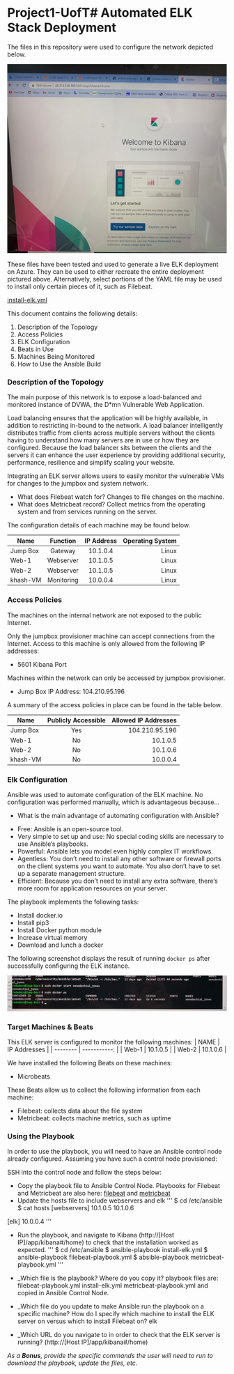 # Project1-UofT# Automated ELK Stack Deployment

The files in this repository were used to configure the network depicted below.

![Network Diagram](Diagrams/1.jpeg)

These files have been tested and used to generate a live ELK deployment on Azure. They can be used to either recreate the entire deployment pictured above. Alternatively, select portions of the YAML file may be used to install only certain pieces of it, such as Filebeat.

[install-elk.yml](Ansible/install-elk.yml)
  

This document contains the following details:
1. Description of the Topology
2. Access Policies
3. ELK Configuration
4. Beats in Use
5. Machines Being Monitored
6. How to Use the Ansible Build

### Description of the Topology

The main purpose of this network is to expose a load-balanced and monitored instance of DVWA, the D*mn Vulnerable Web Application.

Load balancing ensures that the application will be highly available, in addition to restricting in-bound to the network.
A load balancer intelligently distributes traffic from clients across multiple servers without the clients having to understand 
how many servers are in use or how they are configured. Because the load balancer sits between the clients and the servers it can 
enhance the user experience by providing additional security, performance, resilience and simplify scaling your website. 

Integrating an ELK server allows users to easily monitor the vulnerable VMs for changes to the jumpbox and system network.
- What does Filebeat watch for? Changes to file changes on the machine.
- What does Metricbeat record?  Collect metrics from the operating system and from services running on the server.

The configuration details of each machine may be found below.


| Name         | Function     | IP Address | Operating System |
|------------  |:------------:|:----------:|-----------------:|
| Jump Box     | Gateway      | 10.1.0.4   | Linux            |
| Web-1        | Webserver    | 10.1.0.5   | Linux            |
| Web-2        | Webserver    | 10.1.0.5   | Linux            |
| khash-VM     | Monitoring   | 10.0.0.4   | Linux            |

### Access Policies

The machines on the internal network are not exposed to the public Internet. 

Only the jumpbox provisioner machine can accept connections from the Internet. Access to this machine is only allowed from the following IP addresses:
- 5601 Kibana Port

Machines within the network can only be accessed by jumpbox provisioner.
- Jump Box IP Address: 104.210.95.196

A summary of the access policies in place can be found in the table below.

| Name     | Publicly Accessible | Allowed IP Addresses |
| -------- |:-------------------:|---------------------:|
| Jump Box | Yes                 | 104.210.95.196       |
| Web-1    | No                  | 10.1.0.5             |
| Web-2    | No                  | 10.1.0.6             |
| khash-VM | No                  | 10.0.0.4             |

### Elk Configuration

Ansible was used to automate configuration of the ELK machine. No configuration was performed manually, which is advantageous because...
- What is the main advantage of automating configuration with Ansible?
* Free: Ansible is an open-source tool.
* Very simple to set up and use: No special coding skills are necessary to use Ansible’s playbooks.
* Powerful: Ansible lets you model even highly complex IT workflows.
* Agentless: You don’t need to install any other software or firewall ports on the client systems you want to automate. You also don’t have 
to set up a separate management structure.
* Efficient: Because you don’t need to install any extra software, there’s more room for application resources on your server.

The playbook implements the following tasks:
* Install docker.io
* Install pip3
* Install Docker python module
* Increase virtual memory
* Download and lunch a docker

The following screenshot displays the result of running `docker ps` after successfully configuring the ELK instance.

![docker ps](Diagrams/result.jpeg)

### Target Machines & Beats
This ELK server is configured to monitor the following machines:
| NAME     | IP Addresses |
| -------- | -----------: |
| Web-1    | 10.1.0.5     |
| Web-2    | 10.1.0.6     |

We have installed the following Beats on these machines:
* Microbeats

These Beats allow us to collect the following information from each machine:
* Filebeat: collects data about the file system
* Metricbeat: collects machine metrics, such as uptime

### Using the Playbook
In order to use the playbook, you will need to have an Ansible control node already configured. Assuming you have such a control node provisioned: 

SSH into the control node and follow the steps below:
- Copy the playbook file to Ansible Control Node. Playbooks for Filebeat and Metricbeat are also here: [filebeat](Ansible/filebeat-playbook.yml) and [metricbeat](Ansible/metricbeat-playbook.yml)
- Update the hosts file to include webservers and elk
'''
$ cd /etc/ansible
$ cat hosts
[webservers]
10.1.0.5
10.1.0.6

[elk]
10.0.0.4
'''
- Run the playbook, and navigate to Kibana (http://[Host IP]/app/kibana#/home) to check that the installation worked as expected.
'''
$ cd /etc/ansible
$ ansible-playbook install-elk.yml
$ ansible-playbook filebeat-playbook.yml
$ absible-playbook metricbeat-playbook.yml
'''

- _Which file is the playbook? Where do you copy it? playbook files are: filebeat-playbook.yml  install-elk.yml  metricbeat-playbook.yml and copied in
 Ansible Control Node.
- _Which file do you update to make Ansible run the playbook on a specific machine? How do I specify which machine to install the ELK server on versus which 
to install Filebeat on? elk
- _Which URL do you navigate to in order to check that the ELK server is running? (http://[Host IP]/app/kibana#/home)

_As a **Bonus**, provide the specific commands the user will need to run to download the playbook, update the files, etc._
